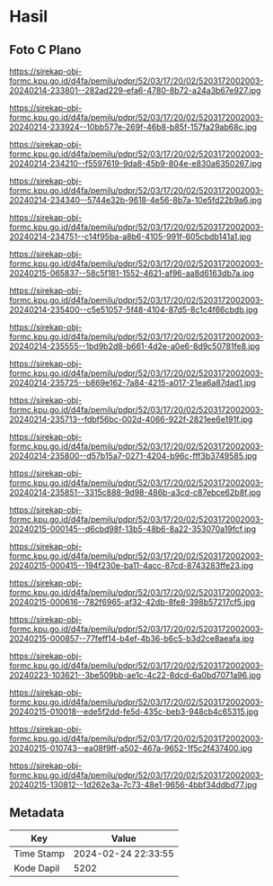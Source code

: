 # Hasil

## Foto C Plano

https://sirekap-obj-formc.kpu.go.id/d4fa/pemilu/pdpr/52/03/17/20/02/5203172002003-20240214-233801--282ad229-efa6-4780-8b72-a24a3b67e927.jpg

https://sirekap-obj-formc.kpu.go.id/d4fa/pemilu/pdpr/52/03/17/20/02/5203172002003-20240214-233924--10bb577e-269f-46b8-b85f-157fa29ab68c.jpg

https://sirekap-obj-formc.kpu.go.id/d4fa/pemilu/pdpr/52/03/17/20/02/5203172002003-20240214-234210--f5597619-9da8-45b9-804e-e830a6350267.jpg

https://sirekap-obj-formc.kpu.go.id/d4fa/pemilu/pdpr/52/03/17/20/02/5203172002003-20240214-234340--5744e32b-9618-4e56-8b7a-10e5fd22b9a6.jpg

https://sirekap-obj-formc.kpu.go.id/d4fa/pemilu/pdpr/52/03/17/20/02/5203172002003-20240214-234751--c14f95ba-a8b6-4105-991f-605cbdb141a1.jpg

https://sirekap-obj-formc.kpu.go.id/d4fa/pemilu/pdpr/52/03/17/20/02/5203172002003-20240215-065837--58c5f181-1552-4621-af96-aa8d6163db7a.jpg

https://sirekap-obj-formc.kpu.go.id/d4fa/pemilu/pdpr/52/03/17/20/02/5203172002003-20240214-235400--c5e51057-5f48-4104-87d5-8c1c4f66cbdb.jpg

https://sirekap-obj-formc.kpu.go.id/d4fa/pemilu/pdpr/52/03/17/20/02/5203172002003-20240214-235555--1bd9b2d8-b661-4d2e-a0e6-8d9c50781fe8.jpg

https://sirekap-obj-formc.kpu.go.id/d4fa/pemilu/pdpr/52/03/17/20/02/5203172002003-20240214-235725--b869e162-7a84-4215-a017-21ea6a87dad1.jpg

https://sirekap-obj-formc.kpu.go.id/d4fa/pemilu/pdpr/52/03/17/20/02/5203172002003-20240214-235713--fdbf56bc-002d-4066-922f-2821ee6e191f.jpg

https://sirekap-obj-formc.kpu.go.id/d4fa/pemilu/pdpr/52/03/17/20/02/5203172002003-20240214-235800--d57b15a7-0271-4204-b96c-fff3b3749585.jpg

https://sirekap-obj-formc.kpu.go.id/d4fa/pemilu/pdpr/52/03/17/20/02/5203172002003-20240214-235851--3315c888-9d98-486b-a3cd-c87ebce62b8f.jpg

https://sirekap-obj-formc.kpu.go.id/d4fa/pemilu/pdpr/52/03/17/20/02/5203172002003-20240215-000145--d6cbd98f-13b5-48b6-8a22-353070a19fcf.jpg

https://sirekap-obj-formc.kpu.go.id/d4fa/pemilu/pdpr/52/03/17/20/02/5203172002003-20240215-000415--194f230e-ba11-4acc-87cd-8743283ffe23.jpg

https://sirekap-obj-formc.kpu.go.id/d4fa/pemilu/pdpr/52/03/17/20/02/5203172002003-20240215-000616--782f6965-af32-42db-8fe8-398b57217cf5.jpg

https://sirekap-obj-formc.kpu.go.id/d4fa/pemilu/pdpr/52/03/17/20/02/5203172002003-20240215-000857--77feff14-b4ef-4b36-b6c5-b3d2ce8aeafa.jpg

https://sirekap-obj-formc.kpu.go.id/d4fa/pemilu/pdpr/52/03/17/20/02/5203172002003-20240223-103621--3be509bb-ae1c-4c22-8dcd-6a0bd7071a96.jpg

https://sirekap-obj-formc.kpu.go.id/d4fa/pemilu/pdpr/52/03/17/20/02/5203172002003-20240215-010018--ede5f2dd-fe5d-435c-beb3-948cb4c65315.jpg

https://sirekap-obj-formc.kpu.go.id/d4fa/pemilu/pdpr/52/03/17/20/02/5203172002003-20240215-010743--ea08f9ff-a502-467a-9652-1f5c2f437400.jpg

https://sirekap-obj-formc.kpu.go.id/d4fa/pemilu/pdpr/52/03/17/20/02/5203172002003-20240215-130812--1d262e3a-7c73-48e1-9656-4bbf34ddbd77.jpg


## Metadata

| Key        | Value               |
| ---------- | ------------------- |
| Time Stamp | 2024-02-24 22:33:55 |
| Kode Dapil | 5202                |



